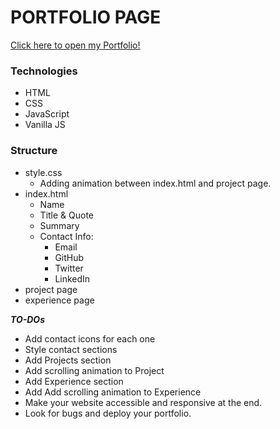 # PORTFOLIO PAGE

<a href="#">Click here to open my Portfolio!</a>


### Technologies
- HTML
- CSS
- JavaScript
- Vanilla JS 


### Structure
- style.css
    - Adding animation between index.html and project page.
- index.html
    - Name
    - Title & Quote
    - Summary
    - Contact Info:
        - Email
        - GitHub
        - Twitter
        - LinkedIn
- project page
- experience page



***TO-DOs***

- Add contact icons for each one
- Style contact sections
- Add Projects section
- Add scrolling animation to Project 
- Add Experience section
- Add Add scrolling animation to Experience 
- Make your website accessible and responsive at the end. 
- Look for bugs and deploy your portfolio.



